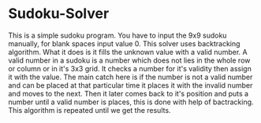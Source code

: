# Sudoku-Solver
This is a simple sudoku program. You have to input the 9x9 sudoku manually, for blank spaces input value 0.
This solver uses backtracking algorithm.
What it does is it fills the unknown value with a valid number. A valid number in a sudoku is a number which does not lies in the whole row or column or in it's 3x3 grid.
It checks a number for it's validity then assign it with the value. The main catch here is if the number is not a valid number and can be placed at that particular time it places it with the invalid number and moves to the next. Then it later comes back to it's position and puts a number until a valid number is places, this is done with help of bactracking. This algorithm is repeated until we get the results.

